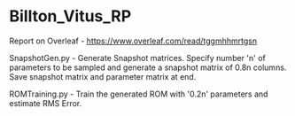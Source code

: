 # Billton_Vitus_RP

Report on Overleaf - https://www.overleaf.com/read/tggmhhmrtgsn

SnapshotGen.py - Generate Snapshot matrices. Specify number 'n' of parameters to be sampled and generate a snapshot matrix of 0.8n columns. Save snapshot matrix and parameter matrix at end.

ROMTraining.py - Train the generated ROM with '0.2n' parameters and estimate RMS Error.
